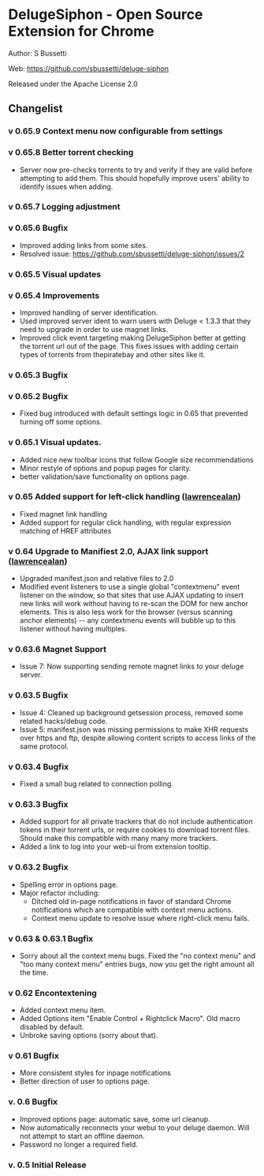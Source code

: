 # DelugeSiphon - Open Source Extension for Chrome
  Author: S Bussetti
  
  Web: https://github.com/sbussetti/deluge-siphon
  
  Released under the Apache License 2.0

## Changelist

### v 0.65.9 Context menu now configurable from settings

### v 0.65.8 Better torrent checking
  * Server now pre-checks torrents to try and verify if they are valid before attempting to add them.  This should hopefully improve users' ability to identify issues when adding.

### v 0.65.7 Logging adjustment

### v 0.65.6 Bugfix
  * Improved adding links from some sites.
  * Resolved issue: https://github.com/sbussetti/deluge-siphon/issues/2

### v 0.65.5 Visual updates

### v 0.65.4 Improvements
  * Improved handling of server identification.
  * Used improved server ident to warn users with Deluge < 1.3.3 that they need to upgrade in order to use magnet links.
  * Improved click event targeting making DelugeSiphon better at getting the torrent url out of the page.  This fixes issues with adding certain types of torrents from thepiratebay and other sites like it.

### v 0.65.3 Bugfix

### v 0.65.2 Bugfix
  * Fixed bug introduced with default settings logic in 0.65 that prevented turning off some options.

### v 0.65.1 Visual updates.
  * Added nice new toolbar icons that follow Google size recommendations
  * Minor restyle of options and popup pages for clarity.
  * better validation/save functionality on options page.

### v 0.65 Added support for left-click handling ([lawrencealan](http://github.com/lawrencealan))
  * Fixed magnet link handling 
  * Added support for regular click handling, with regular expression matching of HREF attributes

### v 0.64 Upgrade to Manifiest 2.0, AJAX link support ([lawrencealan](http://github.com/lawrencealan))
  * Upgraded manifest.json and relative files to 2.0
  * Modified event listeners to use a single global "contextmenu" event listener on the window, so that sites that use AJAX updating to insert new links will work without having to re-scan the DOM for new anchor elements. This is also less work for the browser (versus scanning anchor elements) -- any contextmenu events will bubble up to this listener without having multiples. 

### v 0.63.6 Magnet Support
  * Issue 7: Now supporting sending remote magnet links to your deluge server.

### v 0.63.5 Bugfix
  * Issue 4: Cleaned up background getsession process, removed some related hacks/debug code.
  * Issue 5: manifest.json was missing permissions to make XHR requests over https and ftp, despite allowing content scripts to access links of the same protocol.

### v 0.63.4 Bugfix
  * Fixed a small bug related to connection polling.

### v 0.63.3 Bugfix
  * Added support for all private trackers that do not include authentication tokens in their torrent urls, or require cookies to download torrent files. Should make this compatible with many many more trackers.
  * Added a link to log into your web-ui from extension tooltip.

### v 0.63.2 Bugfix
  * Spelling error in options page.
  * Major refactor including:
    * Ditched old in-page notifications in favor of standard Chrome notifications which are compatible with context menu actions.
    * Context menu update to resolve issue where right-click menu fails.

### v 0.63 & 0.63.1 Bugfix
  * Sorry about all the context menu bugs.  Fixed the "no context menu" and "too many context menu" entries bugs, now you get the right amount all the time.

### v 0.62 Encontextening
  * Added context menu item.
  * Added Options item "Enable Control + Rightclick Macro".  Old macro disabled by default.
  * Unbroke saving options (sorry about that).

### v 0.61 Bugfix
  * More consistent styles for inpage notifications
  * Better direction of user to options page.

### v. 0.6 Bugfix
  * Improved options page: automatic save, some url cleanup.
  * Now automatically reconnects your webui to your deluge daemon.  Will not attempt to start an offline daemon.
  * Password no longer a required field.		
	
### v. 0.5 Initial Release
